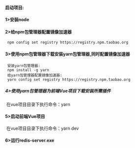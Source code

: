 #### 启动项目:

#### 1>安装node



#### 2>给npm包管理器配置镜像加速器

     npm config set registry https://registry.npm.taobao.org  


#### 3>使用npm包管理器下载安装yarn包管理器,同时配置镜像加速器

     安装yarn包管理器:
     npm install -g yarn
     给yarn包管理器配置镜像加速器:
     yarn config set registry https://registry.npm.taobao.org 


##### 4>使用yarn包管理器为前端Vue项目下载安装所需插件

​     在vue项目目录下执行命令：yarn



#### 5>启动前端Vue项目

​     在vue项目目录下执行命令：yarn dev



#### 6>运行redis-server.exe